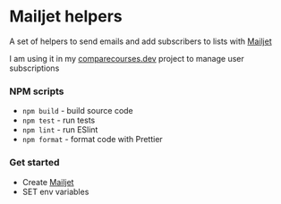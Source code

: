 # Mailjet helpers

A set of helpers to send emails and add subscribers to lists with [Mailjet](https://www.mailjet.com/)

I am using it in my [comparecourses.dev](http://comparecourses.dev/) project to manage user subscriptions

### NPM scripts

- `npm build` - build source code
- `npm test` - run tests
- `npm lint` - run ESlint
- `npm format` - format code with Prettier

### Get started

- Create [Mailjet](https://www.mailjet.com/)
- SET env variables
